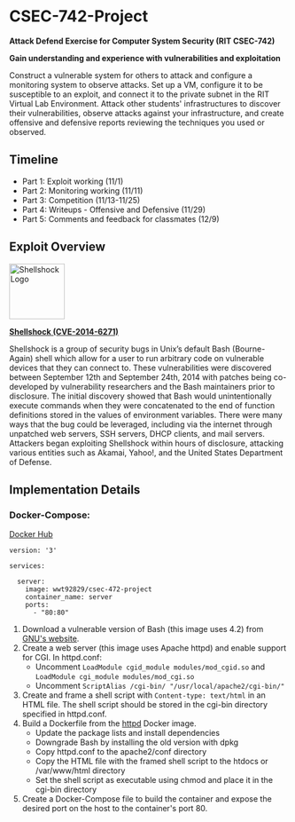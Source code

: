# CSEC-742-Project
**Attack Defend Exercise for Computer System Security (RIT CSEC-742)**

**Gain understanding and experience with vulnerabilities and exploitation**

Construct a vulnerable system for others to attack and configure a monitoring system to observe attacks. Set up a VM, configure it to be susceptible to an exploit, and connect it to the private subnet in the RIT Virtual Lab Environment. Attack other students' infrastructures to discover their vulnerabilities, observe attacks against your infrastructure, and create offensive and defensive reports reviewing the techniques you used or observed.

## Timeline
- Part 1: Exploit working (11/1)
- Part 2: Monitoring working (11/11)
- Part 3: Competition (11/13-11/25)
- Part 4: Writeups - Offensive and Defensive (11/29)
- Part 5: Comments and feedback for classmates (12/9)

## Exploit Overview
<img src="https://upload.wikimedia.org/wikipedia/commons/thumb/4/44/Shellshock-bug.png/1024px-Shellshock-bug.png" alt="Shellshock Logo" width="100"/>

**[Shellshock (CVE-2014-6271)](https://www.exploit-db.com/exploits/34765)**

Shellshock is a group of security bugs in Unix’s default Bash (Bourne-Again) shell which allow for a user to run arbitrary code on vulnerable devices that they can connect to. These vulnerabilities were discovered between September 12th and September 24th, 2014 with patches being co-developed by vulnerability researchers and the Bash maintainers prior to disclosure.  The initial discovery showed that Bash would unintentionally execute commands when they were concatenated to the end of function definitions stored in the values of environment variables. There were many ways that the bug could be leveraged, including via the internet through unpatched web servers, SSH servers, DHCP clients, and mail servers. Attackers began exploiting Shellshock within hours of disclosure, attacking various entities such as Akamai, Yahoo!, and the United States Department of Defense.

## Implementation Details

### Docker-Compose:
[Docker Hub](https://hub.docker.com/r/wwt92829/csec-472-project)
```
version: '3'

services:

  server:
    image: wwt92829/csec-472-project
    container_name: server
    ports:
      - "80:80"
```
1. Download a vulnerable version of Bash (this image uses 4.2) from [GNU's website](http://ftpmirror.gnu.org/bash/).
2. Create a web server (this image uses Apache httpd) and enable support for CGI. In httpd.conf:
    - Uncomment  `LoadModule cgid_module modules/mod_cgid.so` and `LoadModule cgi_module modules/mod_cgi.so`
    - Uncomment `ScriptAlias /cgi-bin/ "/usr/local/apache2/cgi-bin/"`
3. Create and frame a shell script with `Content-type: text/html` in an HTML file. The shell script should be stored in the cgi-bin directory specified in httpd.conf.
4. Build a Dockerfile from the [httpd](https://hub.docker.com/_/httpd) Docker image.
    - Update the package lists and install dependencies
    - Downgrade Bash by installing the old version with dpkg
    - Copy httpd.conf to the apache2/conf directory
    - Copy the HTML file with the framed shell script to the htdocs or /var/www/html directory
    - Set the shell script as executable using chmod and place it in the cgi-bin directory
5. Create a Docker-Compose file to build the container and expose the desired port on the host to the container's port 80. 
